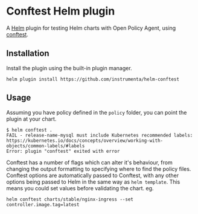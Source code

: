 # Conftest Helm plugin

A [Helm](https://helm.sh/) plugin for testing Helm charts with Open Policy Agent, using [conftest](https://github.com/instrumenta/conftest).


## Installation

Install the plugin using the built-in plugin manager.

```
helm plugin install https://github.com/instrumenta/helm-conftest
```


## Usage

Assuming you have policy defined in the `policy` folder, you can point the plugin at your chart.

```
$ helm conftest .
FAIL - release-name-mysql must include Kubernetes recommended labels: https://kubernetes.io/docs/concepts/overview/working-with-objects/common-labels/#labels
Error: plugin "conftest" exited with error
```

Conftest has a number of flags which can alter it's behaviour, from changing the output formatting to
specifying where to find the policy files. Conftest options are automatically passed to Conftest,
with any other options being passed to Helm in the same way as `helm template`. This means you
could set values before validating the chart. eg.

```
helm conftest charts/stable/nginx-ingress --set controller.image.tag=latest
```


